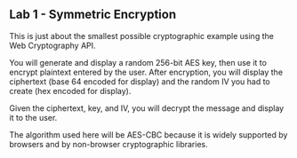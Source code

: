 Lab 1 - Symmetric Encryption
----------------------------

This is just about the smallest possible cryptographic example
using the Web Cryptography API.

You will generate and display a random 256-bit AES key, then
use it to encrypt plaintext entered by the user. After
encryption, you will display the ciphertext (base 64 encoded
for display) and the random IV you had to create (hex encoded
for display).

Given the ciphertext, key, and IV, you will decrypt the message
and display it to the user.

The algorithm used here will be AES-CBC because it is widely
supported by browsers and by non-browser cryptographic
libraries.
